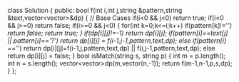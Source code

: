 class Solution {
public:
bool f(int i,int j,string &pattern,string &text,vector<vector<int>>&dp)
{
// Base Cases
if(i<0 && j<0) return true;
if(i<0 && j>=0) return false;
if(i>=0 && j<0) {
for(int k=0;k<=i;k++)
if(pattern[k]!='*') return false;
return true;
}
if(dp[i][j]!=-1) return dp[i][j];
if(pattern[i]==text[j] || pattern[i]=='?')
return dp[i][j] = f(i-1,j-1,pattern,text,dp);
else if(pattern[i] =='*')
return dp[i][j]=f(i-1,j,pattern,text,dp) || f(i,j-1,pattern,text,dp);
else return dp[i][j] = false;
}
bool isMatch(string s, string p)
{
int m = p.length();
int n = s.length();
vector<vector<int>>dp(m,vector<int>(n,-1));
return f(m-1,n-1,p,s,dp);
}
};
